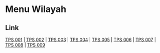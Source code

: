 # Menu Wilayah

## Link

[TPS 001](https://github.com/gigit-pemilu/pemilu-2024-94-papua-tengah/tree/main/pileg-dpr/hitung-suara/sub/94-papua-tengah/sub/07-intan-jaya/sub/04-biandoga/sub/2007-maniuwo/sub/001-tps)
 | 
[TPS 002](https://github.com/gigit-pemilu/pemilu-2024-94-papua-tengah/tree/main/pileg-dpr/hitung-suara/sub/94-papua-tengah/sub/07-intan-jaya/sub/04-biandoga/sub/2007-maniuwo/sub/002-tps)
 | 
[TPS 003](https://github.com/gigit-pemilu/pemilu-2024-94-papua-tengah/tree/main/pileg-dpr/hitung-suara/sub/94-papua-tengah/sub/07-intan-jaya/sub/04-biandoga/sub/2007-maniuwo/sub/003-tps)
 | 
[TPS 004](https://github.com/gigit-pemilu/pemilu-2024-94-papua-tengah/tree/main/pileg-dpr/hitung-suara/sub/94-papua-tengah/sub/07-intan-jaya/sub/04-biandoga/sub/2007-maniuwo/sub/004-tps)
 | 
[TPS 005](https://github.com/gigit-pemilu/pemilu-2024-94-papua-tengah/tree/main/pileg-dpr/hitung-suara/sub/94-papua-tengah/sub/07-intan-jaya/sub/04-biandoga/sub/2007-maniuwo/sub/005-tps)
 | 
[TPS 006](https://github.com/gigit-pemilu/pemilu-2024-94-papua-tengah/tree/main/pileg-dpr/hitung-suara/sub/94-papua-tengah/sub/07-intan-jaya/sub/04-biandoga/sub/2007-maniuwo/sub/006-tps)
 | 
[TPS 007](https://github.com/gigit-pemilu/pemilu-2024-94-papua-tengah/tree/main/pileg-dpr/hitung-suara/sub/94-papua-tengah/sub/07-intan-jaya/sub/04-biandoga/sub/2007-maniuwo/sub/007-tps)
 | 
[TPS 008](https://github.com/gigit-pemilu/pemilu-2024-94-papua-tengah/tree/main/pileg-dpr/hitung-suara/sub/94-papua-tengah/sub/07-intan-jaya/sub/04-biandoga/sub/2007-maniuwo/sub/008-tps)
 | 
[TPS 009](https://github.com/gigit-pemilu/pemilu-2024-94-papua-tengah/tree/main/pileg-dpr/hitung-suara/sub/94-papua-tengah/sub/07-intan-jaya/sub/04-biandoga/sub/2007-maniuwo/sub/009-tps)

